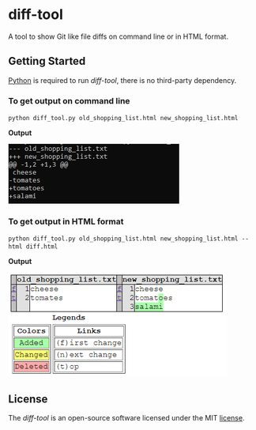 # diff-tool

A tool to show Git like file diffs on command line or in HTML format.

## Getting Started

[Python](https://www.python.org/) is required to run *diff-tool*, there is no third-party dependency.

### To get output on command line

```shell script
python diff_tool.py old_shopping_list.html new_shopping_list.html
```

**Output**

![cmd_output](extras/cmd_output.png)

### To get output in HTML format

```shell script
python diff_tool.py old_shopping_list.html new_shopping_list.html --html diff.html
```

**Output**

![html_output](extras/html_output.png)

## License

The *diff-tool* is an open-source software licensed under the MIT [license](LICENSE).
